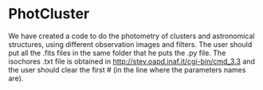 # PhotCluster
We have created a code to do the photometry of clusters and astronomical structures, using different observation images and filters.
The user should put all the .fits files in the same folder that he puts the .py file. The isochores .txt file is obtained in http://stev.oapd.inaf.it/cgi-bin/cmd_3.3 and the user should clear the first # (in the line where the parameters names are).

